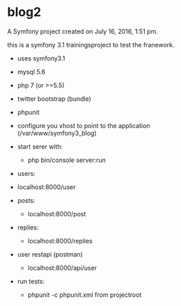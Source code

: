 blog2
=====

A Symfony project created on July 16, 2016, 1:51 pm.

this is a symfony 3.1 trainingsproject to test the franework.


- uses symfony3.1
- mysql 5.6
- php 7 (or >=5.5)
- twitter bootstrap (bundle)
- phpunit


- configure you vhost to point to the application (/var/www/symfony3_blog)

- start serer with:
  - php bin/console server:run

- users:
- localhost:8000/user

- posts:
  - localhost:8000/post

- replies:
  - localhost:8000/replies

- user restapi (postman)
  - localhost:8000/api/user

- run tests: 
  - phpunit -c phpunit.xml from projectroot
